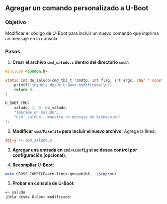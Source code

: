 ## Agregar un comando personalizado a U-Boot

### Objetivo
Modificar el código de U-Boot para incluir un nuevo comando que imprima un mensaje en la consola.

### Pasos

1. **Crear el archivo `cmd_saludo.c` dentro del directorio `cmd/`**:
```c
#include <common.h>

static int do_saludo(cmd_tbl_t *cmdtp, int flag, int argc, char * const argv[]) {
    printf("\n¡Hola desde U-Boot modificado!\n");
    return 0;
}

U_BOOT_CMD(
    saludo, 1, 0, do_saludo,
    "Imprime un saludo",
    "Uso: saludo - muestra un mensaje de bienvenida"
);
```

2. **Modificar `cmd/Makefile` para incluir el nuevo archivo**:
Agrega la línea:
```makefile
obj-y += cmd_saludo.o
```

3. **Agregar una entrada en `cmd/Kconfig` si se desea control por configuración (opcional)**.

4. **Recompilar U-Boot**:
```bash
make CROSS_COMPILE=arm-linux-gnueabihf- -j$(nproc)
```

5. **Probar en consola de U-Boot**:
```bash
=> saludo
¡Hola desde U-Boot modificado!
```